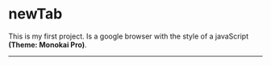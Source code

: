 # newTab
This is my first project. Is a google browser with the style of a javaScript **(Theme: Monokai Pro)**.

---
